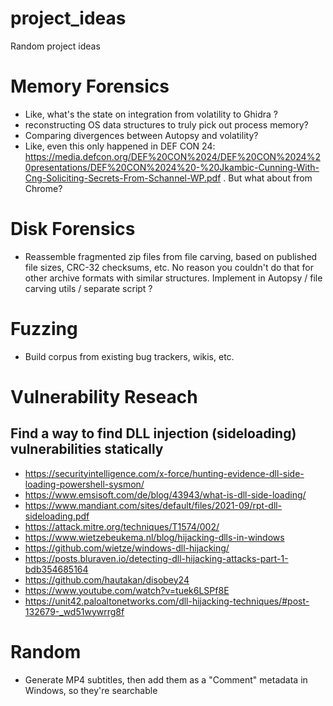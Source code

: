 # project_ideas
Random project ideas


# Memory Forensics
* Like, what's the state on integration from volatility to Ghidra ?
* reconstructing OS data structures to truly pick out process memory?
* Comparing divergences between Autopsy and volatility?
* Like, even this only happened in DEF CON 24: https://media.defcon.org/DEF%20CON%2024/DEF%20CON%2024%20presentations/DEF%20CON%2024%20-%20Jkambic-Cunning-With-Cng-Soliciting-Secrets-From-Schannel-WP.pdf . But what about from Chrome?

# Disk Forensics
* Reassemble fragmented zip files from file carving, based on published file sizes, CRC-32 checksums, etc. No reason you couldn't do that for other archive formats with similar structures. Implement in Autopsy / file carving utils / separate script ?

# Fuzzing
* Build corpus from existing bug trackers, wikis, etc.

# Vulnerability Reseach
## Find a way to find DLL injection  (sideloading) vulnerabilities **statically**
* https://securityintelligence.com/x-force/hunting-evidence-dll-side-loading-powershell-sysmon/
* https://www.emsisoft.com/de/blog/43943/what-is-dll-side-loading/
* https://www.mandiant.com/sites/default/files/2021-09/rpt-dll-sideloading.pdf
* https://attack.mitre.org/techniques/T1574/002/
* https://www.wietzebeukema.nl/blog/hijacking-dlls-in-windows
* https://github.com/wietze/windows-dll-hijacking/
* https://posts.bluraven.io/detecting-dll-hijacking-attacks-part-1-bdb354685164
* https://github.com/hautakan/disobey24
* https://www.youtube.com/watch?v=tuek6LSPf8E
* https://unit42.paloaltonetworks.com/dll-hijacking-techniques/#post-132679-_wd51wywrrg8f


# Random
* Generate MP4 subtitles, then add them as a "Comment" metadata in Windows, so they're searchable
